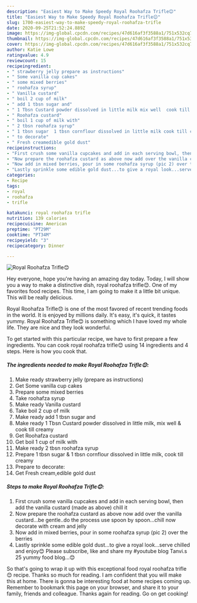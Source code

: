 ```yaml
---
description: "Easiest Way to Make Speedy Royal Roohafza Trifle😊"
title: "Easiest Way to Make Speedy Royal Roohafza Trifle😊"
slug: 1700-easiest-way-to-make-speedy-royal-roohafza-trifle
date: 2020-09-25T21:52:24.889Z
image: https://img-global.cpcdn.com/recipes/47d616af3f3588a1/751x532cq70/royal-roohafza-trifle😊-recipe-main-photo.jpg
thumbnail: https://img-global.cpcdn.com/recipes/47d616af3f3588a1/751x532cq70/royal-roohafza-trifle😊-recipe-main-photo.jpg
cover: https://img-global.cpcdn.com/recipes/47d616af3f3588a1/751x532cq70/royal-roohafza-trifle😊-recipe-main-photo.jpg
author: Katie Lowe
ratingvalue: 4.9
reviewcount: 15
recipeingredient:
- " strawberry jelly prepare as instructions"
- " Some vanilla cup cakes"
- " some mixed berries"
- " roohafza syrup"
- " Vanilla custard"
- " boil 2 cup of milk"
- " add 1 tbsn sugar and"
- " 1 Tbsn Custard powder dissolved in little milk mix well  cook till creamy"
- " Roohafza custard"
- " boil 1 cup of milk with"
- " 2 tbsn roohafza syrup"
- " 1 tbsn sugar  1 tbsn cornflour dissolved in little milk cook till creamy"
- " to decorate"
- " Fresh creamedible gold dust"
recipeinstructions:
- "First crush some vanilla cupcakes and add in each serving bowl, then add the vanilla custard (made as above) chill it"
- "Now prepare the roohafza custard as above now add over the vanilla custard...be gentle..do the process use spoon by spoon...chill now decorate with cream and jelly"
- "Now add in mixed berries, pour in some roohafza syrup (pic 2) over the berries"
- "Lastly sprinkle some edible gold dust...to give a royal look...serve chilled and enjoy😊 Please subscribe, like and share my #youtube blog Tanvi.s 25 yummy food blog...😊"
categories:
- Recipe
tags:
- royal
- roohafza
- trifle

katakunci: royal roohafza trifle 
nutrition: 139 calories
recipecuisine: American
preptime: "PT29M"
cooktime: "PT34M"
recipeyield: "3"
recipecategory: Dinner

---
```



![Royal Roohafza Trifle😊](https://img-global.cpcdn.com/recipes/47d616af3f3588a1/751x532cq70/royal-roohafza-trifle😊-recipe-main-photo.jpg)

Hey everyone, hope you're having an amazing day today. Today, I will show you a way to make a distinctive dish, royal roohafza trifle😊. One of my favorites food recipes. This time, I am going to make it a little bit unique. This will be really delicious.

Royal Roohafza Trifle😊 is one of the most favored of recent trending foods in the world. It is enjoyed by millions daily. It's easy, it's quick, it tastes yummy. Royal Roohafza Trifle😊 is something which I have loved my whole life. They are nice and they look wonderful.




To get started with this particular recipe, we have to first prepare a few ingredients. You can cook royal roohafza trifle😊 using 14 ingredients and 4 steps. Here is how you cook that.

<!--inarticleads1-->

##### The ingredients needed to make Royal Roohafza Trifle😊:

1. Make ready  strawberry jelly (prepare as instructions)
1. Get  Some vanilla cup cakes
1. Prepare  some mixed berries
1. Take  roohafza syrup
1. Make ready  Vanilla custard
1. Take  boil 2 cup of milk
1. Make ready  add 1 tbsn sugar and
1. Make ready  1 Tbsn Custard powder dissolved in little milk, mix well &amp; cook till creamy
1. Get  Roohafza custard
1. Get  boil 1 cup of milk with
1. Make ready  2 tbsn roohafza syrup
1. Prepare  1 tbsn sugar &amp; 1 tbsn cornflour dissolved in little milk, cook till creamy
1. Prepare  to decorate:
1. Get  Fresh cream,edible gold dust




<!--inarticleads2-->

##### Steps to make Royal Roohafza Trifle😊:

1. First crush some vanilla cupcakes and add in each serving bowl, then add the vanilla custard (made as above) chill it
1. Now prepare the roohafza custard as above now add over the vanilla custard...be gentle..do the process use spoon by spoon...chill now decorate with cream and jelly
1. Now add in mixed berries, pour in some roohafza syrup (pic 2) over the berries
1. Lastly sprinkle some edible gold dust...to give a royal look...serve chilled and enjoy😊 Please subscribe, like and share my #youtube blog Tanvi.s 25 yummy food blog...😊




So that's going to wrap it up with this exceptional food royal roohafza trifle😊 recipe. Thanks so much for reading. I am confident that you will make this at home. There is gonna be interesting food at home recipes coming up. Remember to bookmark this page on your browser, and share it to your family, friends and colleague. Thanks again for reading. Go on get cooking!
